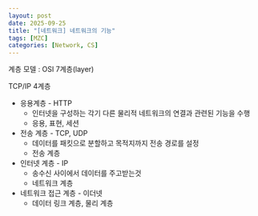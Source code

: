 ```yaml
---
layout: post
date: 2025-09-25
title: "[네트워크] 네트워크의 기능"
tags: [MZC]
categories: [Network, CS]
---
```


계층 모델 : OSI 7계층(layer)


TCP/IP 4계층

- 응용계층 - HTTP
	- 인터넷을 구성하는 각기 다른 물리적 네트워크의 연결과 관련된 기능을 수행
	- 응용, 표현, 세션
- 전송 계층 - TCP, UDP
	- 데이터를 패킷으로 분할하고 목적지까지 전송 경로를 설정
	- 전송 계층
- 인터넷 계층 - IP
	- 송수신 사이에서 데이터를 주고받는것
	- 네트워크 계층
- 네트워크 접근 계층 - 이더넷
	- 데이터 링크 계층, 물리 계층
